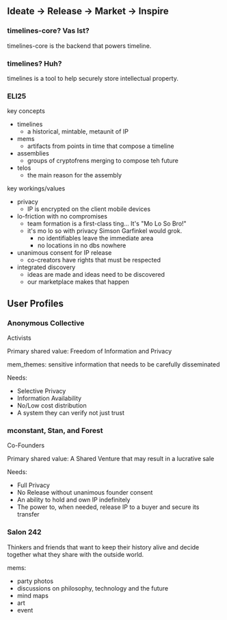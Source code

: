## Ideate -> Release -> Market -> Inspire

### timelines-core? Vas Ist?

timelines-core is the backend that powers timeline.

### timelines? Huh?

timelines is a tool to help securely store intellectual property.

### ELI25

key concepts

- timelines
  - a historical, mintable, metaunit of IP 
- mems
  - artifacts from points in time that compose a timeline
- assemblies
  - groups of cryptofrens merging to compose teh future
- telos
  - the main reason for the assembly 

key workings/values

- privacy
  - IP is encrypted on the client mobile devices
- lo-friction with no compromises
  - team formation is a first-class ting... It's "Mo Lo So Bro!"
  - it's mo lo so with privacy Simson Garfinkel would grok. 
    - no identifiables leave the immediate area
    - no locations in no dbs nowhere
- unanimous consent for IP release
  - co-creators have rights that must be respected
- integrated discovery
  - ideas are made and ideas need to be discovered
  - our marketplace makes that happen

## User Profiles

### Anonymous Collective
Activists

Primary shared value: Freedom of Information and Privacy

mem_themes: sensitive information that needs to be carefully disseminated

Needs:
- Selective Privacy
- Information Availability
- No/Low cost distribution
- A system they can verify not just trust

### mconstant, Stan, and Forest
Co-Founders

Primary shared value: A Shared Venture that may result in a lucrative sale 

Needs:

- Full Privacy
- No Release without unanimous founder consent
- An ability to hold and own IP indefinitely
- The power to, when needed, release IP to a buyer and secure its transfer

### Salon 242
Thinkers and friends that want to keep their history alive and decide together what they share with the outside world.

mems:

- party photos
- discussions on philosophy, technology and the future
- mind maps
- art
- event 


